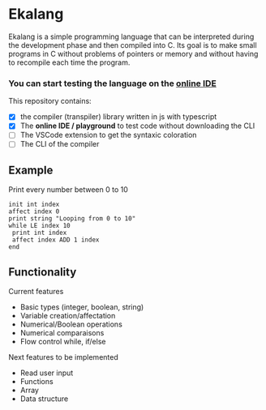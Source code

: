 

# Ekalang

Ekalang is a simple programming language that can be interpreted during the development phase and then compiled into C. Its goal is to make small programs in C without problems of pointers or memory and without having to recompile each time the program. 

### You can start testing the language on the [online IDE](https://ide.ekazuki.fr)

This repository contains:
 - [X] the compiler (transpiler) library written in js with typescript 
 - [X] The __online IDE / playground__ to test code without downloading the CLI
 - [ ] The VSCode extension to get the syntaxic coloration
 - [ ] The CLI of the compiler

## Example

Print every number between 0 to 10

```
init int index
affect index 0
print string "Looping from 0 to 10"
while LE index 10
 print int index
 affect index ADD 1 index
end
```

## Functionality 

Current features
- Basic types (integer, boolean, string)
- Variable creation/affectation
- Numerical/Boolean operations
- Numerical comparaisons
- Flow control while, if/else

Next features to be implemented
- Read user input
- Functions
- Array
- Data structure
